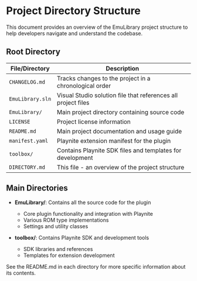 # Project Directory Structure

This document provides an overview of the EmuLibrary project structure to help developers navigate and understand the codebase.

## Root Directory

| File/Directory | Description |
|----------------|-------------|
| `CHANGELOG.md` | Tracks changes to the project in a chronological order |
| `EmuLibrary.sln` | Visual Studio solution file that references all project files |
| `EmuLibrary/` | Main project directory containing source code |
| `LICENSE` | Project license information |
| `README.md` | Main project documentation and usage guide |
| `manifest.yaml` | Playnite extension manifest for the plugin |
| `toolbox/` | Contains Playnite SDK files and templates for development |
| `DIRECTORY.md` | This file - an overview of the project structure |

## Main Directories

- **EmuLibrary/**: Contains all the source code for the plugin
  - Core plugin functionality and integration with Playnite
  - Various ROM type implementations
  - Settings and utility classes
  
- **toolbox/**: Contains Playnite SDK and development tools
  - SDK libraries and references
  - Templates for extension development
  
See the README.md in each directory for more specific information about its contents.